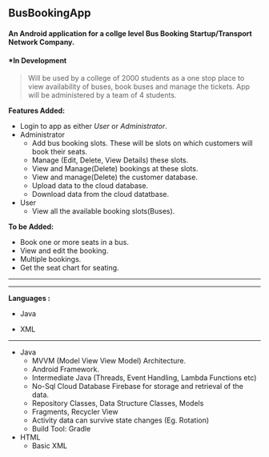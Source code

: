 ## BusBookingApp
#### An Android application for a collge level Bus Booking Startup/Transport Network Company.
#### *In Development

>Will be used by a college of 2000 students as a one stop place to view availability of buses, book buses and manage the tickets.
>App will be administered by a team of 4 students.

**Features Added:**
- Login to app as either *User* or *Administrator*.
- Administrator
  - Add bus booking slots. These will be slots on which customers will book their seats.
  - Manage (Edit, Delete, View Details) these slots.
  - View and Manage(Delete) bookings at these slots.
  - View and manage(Delete) the customer database.
  - Upload data to the cloud database.
  - Download data from the cloud datatbase.
- User
  - View all the available booking slots(Buses).
  
 **To be Added:**
  - Book one or more seats in a bus.
  - View and edit the booking.
  - Multiple bookings.
  - Get the seat chart for seating.
  
---


---

**Languages :** 

- Java

- XML

---

- Java
  - MVVM (Model View View Model) Architecture.
  - Android Framework.
  - Intermediate Java (Threads, Event Handling, Lambda Functions etc) 
  - No-Sql Cloud Database Firebase for storage and retrieval of the data.
  - Repository Classes, Data Structure Classes, Models
  - Fragments, Recycler View
  - Activity data can survive state changes (Eg. Rotation)
  - Build Tool: Gradle
- HTML
  - Basic XML 

